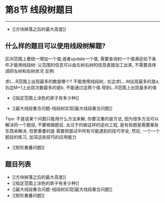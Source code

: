 # 第8节 线段树题目

---

- [[方块掉落之后的最大高度]]


## 什么样的题目可以使用线段树解题?
区间范围上要统一增加一个值,或者update一个值,
需要查询的一个值满足如下条件才能用线段树:
父范围的信息可以由左树右树的信息直接加工出来, 不需要具体调研左树和右树状况
反例:

求L...R范围上出现最多的数是哪个? 
不能使用线段树,:
左边求L...M出现最多的是a, 右边M+1上出现次数最多的是b, 不能通过这两个值
得到L..R范围上出现最多的值


- [[指定范围上涂色的房子有多少种]]

- [[最大线段重合问题-线段树实现|最大线段重合问题]]


Tips:
不是说某个问题只能用什么方法来解, 你要注重的是方法, 因为很多方法可以解决同一个题目, 
不要根据题目, 太过于的做这样的逆向工程, 是有些题是需要某些东西来解决, 但更重要的是
需要把面试中所有可能遇到的技巧学全, 然后, 一个一个题目的练习, 加深这些技巧的应用能力


- [[矩形重叠问题]]



## 题目列表

- [[方块掉落之后的最大高度]]
- [[指定范围上涂色的房子有多少种]]
- [[最大线段重合问题-线段树实现|最大线段重合问题]]
- [[矩形重叠问题]]

